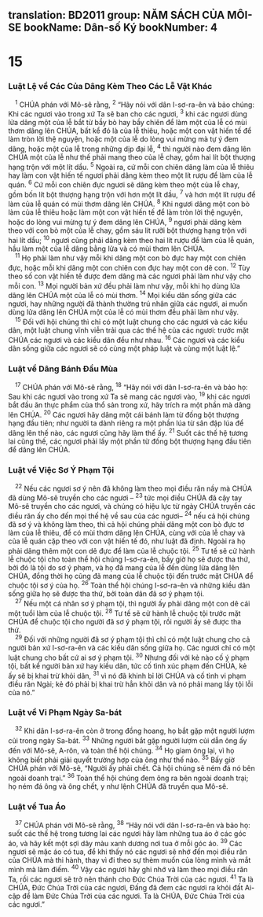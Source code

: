 translation: BD2011
group: NĂM SÁCH CỦA MÔI-SE
bookName: Dân-số Ký 
bookNumber: 4
-------

<div class="title"><h1>15</h1><h3>Luật Lệ về Các Của Dâng Kèm Theo Các Lễ Vật Khác</h3></div>
<span class="verse dan_15_1"> <sup>1</sup> CHÚA phán với Mô-sê rằng, </span>
<span class="verse dan_15_2"><sup>2</sup> “Hãy nói với dân I-sơ-ra-ên và bảo chúng: Khi các ngươi vào trong xứ Ta sẽ ban cho các ngươi, </span>
<span class="verse dan_15_3"><sup>3</sup> khi các ngươi dùng lửa dâng một của lễ bắt từ bầy bò hay bầy chiên để làm một của lễ có mùi thơm dâng lên CHÚA, bất kể đó là của lễ thiêu, hoặc một con vật hiến tế để làm tròn lời thệ nguyện, hoặc một của lễ do lòng vui mừng mà tự ý đem dâng, hoặc một của lễ trong những dịp đại lễ, </span>
<span class="verse dan_15_4"><sup>4</sup> thì người nào đem dâng lên CHÚA một của lễ như thế phải mang theo của lễ chay, gồm hai lít bột thượng hạng trộn với một lít dầu. </span>
<span class="verse dan_15_5"><sup>5</sup> Ngoài ra, cứ mỗi con chiên dâng làm của lễ thiêu hay làm con vật hiến tế ngươi phải dâng kèm theo một lít rượu để làm của lễ quán. </span>
<span class="verse dan_15_6"><sup>6</sup> Cứ mỗi con chiên đực ngươi sẽ dâng kèm theo một của lễ chay, gồm bốn lít bột thượng hạng trộn với hơn một lít dầu, </span>
<span class="verse dan_15_7"><sup>7</sup> và hơn một lít rượu để làm của lễ quán có mùi thơm dâng lên CHÚA.</span>
<span class="verse dan_15_8"><sup>8</sup> Khi ngươi dâng một con bò làm của lễ thiêu hoặc làm một con vật hiến tế để làm tròn lời thệ nguyện, hoặc do lòng vui mừng tự ý đem dâng lên CHÚA, </span>
<span class="verse dan_15_9"><sup>9</sup> ngươi phải dâng kèm theo với con bò một của lễ chay, gồm sáu lít rưỡi bột thượng hạng trộn với hai lít dầu; </span>
<span class="verse dan_15_10"><sup>10</sup> ngươi cũng phải dâng kèm theo hai lít rượu để làm của lễ quán, hầu làm một của lễ dâng bằng lửa và có mùi thơm lên CHÚA.<br/></span>
<span class="verse dan_15_11"> <sup>11</sup> Họ phải làm như vậy mỗi khi dâng một con bò đực hay một con chiên đực, hoặc mỗi khi dâng một con chiên con đực hay một con dê con. </span>
<span class="verse dan_15_12"><sup>12</sup> Tùy theo số con vật hiến tế được đem dâng mà các ngươi phải làm như vậy cho mỗi con. </span>
<span class="verse dan_15_13"><sup>13</sup> Mọi người bản xứ đều phải làm như vậy, mỗi khi họ dùng lửa dâng lên CHÚA một của lễ có mùi thơm. </span>
<span class="verse dan_15_14"><sup>14</sup> Mọi kiều dân sống giữa các ngươi, hay những người đã thành thường trú nhân giữa các ngươi, ai muốn dùng lửa dâng lên CHÚA một của lễ có mùi thơm đều phải làm như vậy.<br/></span>
<span class="verse dan_15_15"> <sup>15</sup> Ðối với hội chúng thì chỉ có một luật chung cho các ngươi và các kiều dân, một luật chung vĩnh viễn trải qua các thế hệ của các ngươi: trước mặt CHÚA các ngươi và các kiều dân đều như nhau. </span>
<span class="verse dan_15_16"><sup>16</sup> Các ngươi và các kiều dân sống giữa các ngươi sẽ có cùng một pháp luật và cùng một luật lệ.”<br/></span>
<div class="title"><h3>Luật về Dâng Bánh Ðầu Mùa</h3></div>
<span class="verse dan_15_17"> <sup>17</sup> CHÚA phán với Mô-sê rằng, </span>
<span class="verse dan_15_18"><sup>18</sup> “Hãy nói với dân I-sơ-ra-ên và bảo họ: Sau khi các ngươi vào trong xứ Ta sẽ mang các ngươi vào, </span>
<span class="verse dan_15_19"><sup>19</sup> khi các ngươi bắt đầu ăn thực phẩm của thổ sản trong xứ, hãy trích ra một phần mà dâng lên CHÚA. </span>
<span class="verse dan_15_20"><sup>20</sup> Các ngươi hãy dâng một cái bánh làm từ đống bột thượng hạng đầu tiên; như người ta dành riêng ra một phần lúa từ sân đập lúa để dâng lên thế nào, các ngươi cũng hãy làm thế ấy. </span>
<span class="verse dan_15_21"><sup>21</sup> Suốt các thế hệ tương lai cũng thế, các ngươi phải lấy một phần từ đống bột thượng hạng đầu tiên để dâng lên CHÚA.<br/></span>
<div class="title"><h3>Luật về Việc Sơ Ý Phạm Tội</h3></div>
<span class="verse dan_15_22"> <sup>22</sup> Nếu các ngươi sơ ý nên đã không làm theo mọi điều răn nầy mà CHÚA đã dùng Mô-sê truyền cho các ngươi –</span>
<span class="verse dan_15_23"><sup>23</sup> tức mọi điều CHÚA đã cậy tay Mô-sê truyền cho các ngươi, và chúng có hiệu lực từ ngày CHÚA truyền các điều răn ấy cho đến mọi thế hệ về sau của các ngươi– </span>
<span class="verse dan_15_24"><sup>24</sup> nếu cả hội chúng đã sơ ý và không làm theo, thì cả hội chúng phải dâng một con bò đực tơ làm của lễ thiêu, để có mùi thơm dâng lên CHÚA, cùng với của lễ chay và của lễ quán cặp theo với con vật hiến tế đó, như luật đã định. Ngoài ra họ phải dâng thêm một con dê đực để làm của lễ chuộc tội. </span>
<span class="verse dan_15_25"><sup>25</sup> Tư tế sẽ cử hành lễ chuộc tội cho toàn thể hội chúng I-sơ-ra-ên, bấy giờ họ sẽ được tha thứ, bởi đó là tội do sơ ý phạm, và họ đã mang của lễ đến dùng lửa dâng lên CHÚA, đồng thời họ cũng đã mang của lễ chuộc tội đến trước mặt CHÚA để chuộc tội sơ ý của họ. </span>
<span class="verse dan_15_26"><sup>26</sup> Toàn thể hội chúng I-sơ-ra-ên và những kiều dân sống giữa họ sẽ được tha thứ, bởi toàn dân đã sơ ý phạm tội.<br/></span>
<span class="verse dan_15_27"> <sup>27</sup> Nếu một cá nhân sơ ý phạm tội, thì người ấy phải dâng một con dê cái một tuổi làm của lễ chuộc tội. </span>
<span class="verse dan_15_28"><sup>28</sup> Tư tế sẽ cử hành lễ chuộc tội trước mặt CHÚA để chuộc tội cho người đã sơ ý phạm tội, rồi người ấy sẽ được tha thứ.<br/></span>
<span class="verse dan_15_29"> <sup>29</sup> Ðối với những người đã sơ ý phạm tội thì chỉ có một luật chung cho cả người bản xứ I-sơ-ra-ên và các kiều dân sống giữa họ. Các ngươi chỉ có một luật chung cho bất cứ ai sơ ý phạm tội. </span>
<span class="verse dan_15_30"><sup>30</sup> Nhưng đối với kẻ nào cố ý phạm tội, bất kể người bản xứ hay kiều dân, tức cố tình xúc phạm đến CHÚA, kẻ ấy sẽ bị khai trừ khỏi dân, </span>
<span class="verse dan_15_31"><sup>31</sup> vì nó đã khinh bỉ lời CHÚA và cố tình vi phạm điều răn Ngài; kẻ đó phải bị khai trừ hẳn khỏi dân và nó phải mang lấy tội lỗi của nó.”<br/></span>
<div class="title"><h3>Luật về Vi Phạm Ngày Sa-bát</h3></div>
<span class="verse dan_15_32"> <sup>32</sup> Khi dân I-sơ-ra-ên còn ở trong đồng hoang, họ bắt gặp một người lượm củi trong ngày Sa-bát. </span>
<span class="verse dan_15_33"><sup>33</sup> Những người bắt gặp người lượm củi dẫn ông ấy đến với Mô-sê, A-rôn, và toàn thể hội chúng. </span>
<span class="verse dan_15_34"><sup>34</sup> Họ giam ông lại, vì họ không biết phải giải quyết trường hợp của ông như thế nào. </span>
<span class="verse dan_15_35"><sup>35</sup> Bấy giờ CHÚA phán với Mô-sê, “Người ấy phải chết. Cả hội chúng sẽ ném đá nó bên ngoài doanh trại.” </span>
<span class="verse dan_15_36"><sup>36</sup> Toàn thể hội chúng đem ông ra bên ngoài doanh trại; họ ném đá ông và ông chết, y như lệnh CHÚA đã truyền qua Mô-sê.<br/></span>
<div class="title"><h3>Luật về Tua Áo</h3></div>
<span class="verse dan_15_37"> <sup>37</sup> CHÚA phán với Mô-sê rằng, </span>
<span class="verse dan_15_38"><sup>38</sup> “Hãy nói với dân I-sơ-ra-ên và bảo họ: suốt các thế hệ trong tương lai các ngươi hãy làm những tua áo ở các góc áo, và hãy kết một sợi dây màu xanh dương nơi tua ở mỗi góc áo. </span>
<span class="verse dan_15_39"><sup>39</sup> Các ngươi sẽ mặc áo có tua, để khi thấy nó các ngươi sẽ nhớ đến mọi điều răn của CHÚA mà thi hành, thay vì đi theo sự thèm muốn của lòng mình và mắt mình mà làm điếm. </span>
<span class="verse dan_15_40"><sup>40</sup> Vậy các ngươi hãy ghi nhớ và làm theo mọi điều răn Ta, rồi các ngươi sẽ trở nên thánh cho Ðức Chúa Trời của các ngươi. </span>
<span class="verse dan_15_41"><sup>41</sup> Ta là CHÚA, Ðức Chúa Trời của các ngươi, Ðấng đã đem các ngươi ra khỏi đất Ai-cập để làm Ðức Chúa Trời của các ngươi. Ta là CHÚA, Ðức Chúa Trời của các ngươi.”<br/></span>
